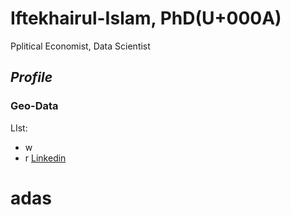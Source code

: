 # Iftekhairul-Islam, PhD(U+000A)
Pplitical Economist, Data Scientist
## _Profile_
### **Geo-Data**
LIst:
- w
- r
[Linkedin](https://www.linkedin.com/in/iftekhairul-islam-20695332/)

# adas
